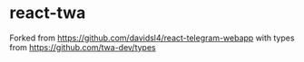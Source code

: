 # react-twa

Forked from https://github.com/davidsl4/react-telegram-webapp with types from https://github.com/twa-dev/types
